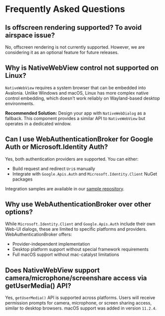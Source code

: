 # Frequently Asked Questions

## Is offscreen rendering supported? To avoid airspace issue?

No, offscreen rendering is not currently supported. However, we are considering it as an optional feature for future releases.

## Why is NativeWebView control not supported on Linux?

`NativeWebView` requires a system browser that can be embedded into Avalonia. Unlike Windows and macOS, Linux has more complex native control embedding, which doesn't work reliably on Wayland-based desktop environments.

**Recommended Solution:** Design your app with `NativeWebDialog` as a fallback. This component provides a similar API to `NativeWebView` but operates in a dedicated window.

## Can I use WebAuthenticationBroker for Google Auth or Microsoft.Identity Auth?

Yes, both authentication providers are supported. You can either:
- Build request and redirect `Uri`s manually
- Integrate with `Google.Apis.Auth` and `Microsoft.Identity.Client` NuGet packages

Integration samples are available in our [sample repository](https://github.com/AvaloniaUI/Accelerate.Samples/tree/main/WebAuthenticationBrokerSample/WebAuthenticationBrokerSample).

## Why use WebAuthenticationBroker over other options?

While `Microsoft.Identity.Client` and `Google.Apis.Auth` include their own Web-UI dialogs, these are limited to specific platforms and providers. WebAuthenticationBroker offers:
- Provider-independent implementation
- Desktop platform support without special framework requirements
- Full macOS support without mac-catalyst limitations

## Does NativeWebView support camera/microphone/screenshare access via getUserMedia() API?

Yes, `getUserMedia()` API is supported across platforms. Users will receive permission prompts for camera, microphone, or screen sharing access, similar to desktop browsers. macOS support was added in version `11.2.4`.